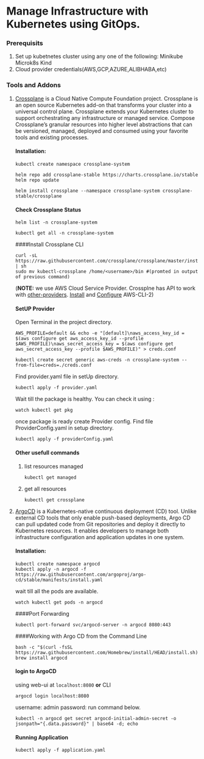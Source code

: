 # Manage Infrastructure with Kubernetes using GitOps.
### Prerequisits
  1. Set up kubetnetes cluster using any one of the following:
      Minikube
      Microk8s
      Kind
  2. Cloud provider credentials(AWS,GCP,AZURE,ALIBHABA,etc)

### Tools and Addons
  1. [Crossplane](https://crossplane.io/docs/v1.7/) is a Cloud Native Compute Foundation project. Crossplane is an open source Kubernetes add-on that            transforms your cluster into a universal control plane. Crossplane extends your Kubernetes cluster to support orchestrating any infrastructure or        managed service. Compose Crossplane’s granular resources into higher level abstractions that can be versioned, managed, deployed and consumed            using your favorite tools and existing processes.
  
     #### Installation:
     ```
     kubectl create namespace crossplane-system
     
     helm repo add crossplane-stable https://charts.crossplane.io/stable
     helm repo update

     helm install crossplane --namespace crossplane-system crossplane-stable/crossplane

     ```
     #### Check Crossplane Status
     ```
     helm list -n crossplane-system

     kubectl get all -n crossplane-system
     
     ```  
     ####Install Crossplane CLI
     ```
     curl -sL https://raw.githubusercontent.com/crossplane/crossplane/master/install.sh | sh
     sudo mv kubectl-crossplane /home/<username>/bin #(promted in output of previous command)
     ```
     (**NOTE:** we use AWS Cloud Service Provider. Crossplne has API to work with [other-providers](https://crossplane.io/docs/v1.7/api-docs/overview.html). [Install](https://docs.aws.amazon.com/cli/latest/userguide/getting-started-install.html) and [Configure](https://docs.aws.amazon.com/cli/latest/userguide/getting-started-install.html) AWS-CLI-2)
     
     #### SetUP Provider
     Open Terminal in the project directory.
     ```
     AWS_PROFILE=default && echo -e "[default]\naws_access_key_id = $(aws configure get aws_access_key_id --profile $AWS_PROFILE)\naws_secret_access_key = $(aws configure get aws_secret_access_key --profile $AWS_PROFILE)" > creds.conf
     
     kubectl create secret generic aws-creds -n crossplane-system --from-file=creds=./creds.conf
     ```
     Find provider.yaml file in setUp directory.
     ```
     kubectl apply -f provider.yaml
     ```   
     Wait till the package is healthy. You can check it using :
     ```
     watch kubectl get pkg
     ```
     once package is ready create Provider config. Find file ProviderConfig.yaml in setup directory.
     ```
     kubectl apply -f providerConfig.yaml
     ```
     
     #### Other usefull commands
     1. list resources managed
         ``` 
         kubectl get managed
         ```
     2. get all resources 
        ```
        kubectl get crossplane
        ``` 
     
     
   2. [ArgoCD](https://argo-cd.readthedocs.io/en/stable/) is a Kubernetes-native continuous deployment (CD) tool. Unlike external CD tools that only            enable push-based deployments, Argo CD can pull updated code from Git repositories and deploy it directly to Kubernetes resources. It enables              developers to manage both infrastructure configuration and application updates in one system.
    
      #### Installation:
      ```
      kubectl create namespace argocd
      kubectl apply -n argocd -f https://raw.githubusercontent.com/argoproj/argo-cd/stable/manifests/install.yaml
      ```
      wait till all the pods are available.
      ```
      watch kubectl get pods -n argocd
      ```
      ####Port Forwarding
      ```
      kubectl port-forward svc/argocd-server -n argocd 8080:443
      ```
      ####Working with Argo CD from the Command Line
      ```
      bash -c "$(curl -fsSL https://raw.githubusercontent.com/Homebrew/install/HEAD/install.sh)"
      brew install argocd
      ```
      #### login to ArgoCD
      using web-ui at ```localhost:8080```
      **or**
      CLI
      ```
      argocd login localhost:8080
      ```
      username: admin
      password: run command below.
      ```
      kubectl -n argocd get secret argocd-initial-admin-secret -o jsonpath="{.data.password}" | base64 -d; echo
      ```
      #### Running Application
      ```
      kubectl apply -f application.yaml
      ```
    
    
    
    
    
    
    
    
    
    
